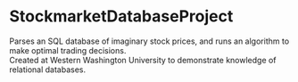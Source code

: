# StockmarketDatabaseProject
Parses an SQL database of imaginary stock prices, and runs an algorithm to make optimal trading decisions.  
Created at Western Washington University to demonstrate knowledge of relational databases.
